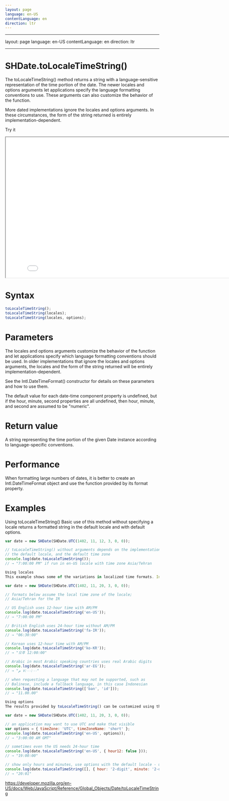 ```yaml
---
layout: page
language: en-US
contentLanguage: en
direction: ltr
---
```


---

layout: page
language: en-US
contentLanguage: en
direction: ltr

---

# SHDate.toLocaleTimeString()

The toLocaleTimeString() method returns a string with a language-sensitive representation of the time portion of the date. The newer locales and options arguments let applications specify the language formatting conventions to use. These arguments can also customize the behavior of the function.

More dated implementations ignore the locales and options arguments. In these circumstances, the form of the string returned is entirely implementation-dependent.

Try it

<iframe style="width: 830px; height: 460px;" src="/SHDateTime-js/examples/live.html?function=toLocaleTimeString" title="MDN Web Docs Interactive Example" loading="lazy"></iframe>
<br/>

# Syntax

```js
toLocaleTimeString();
toLocaleTimeString(locales);
toLocaleTimeString(locales, options);
```

# Parameters

The locales and options arguments customize the behavior of the function and let applications specify which language formatting conventions should be used. In older implementations that ignore the locales and options arguments, the locales and the form of the string returned will be entirely implementation-dependent.

See the Intl.DateTimeFormat() constructor for details on these parameters and how to use them.

The default value for each date-time component property is undefined, but if the hour, minute, second properties are all undefined, then hour, minute, and second are assumed to be "numeric".

# Return value

A string representing the time portion of the given Date instance according to language-specific conventions.

# Performance

When formatting large numbers of dates, it is better to create an Intl.DateTimeFormat object and use the function provided by its format property.

# Examples

Using toLocaleTimeString()
Basic use of this method without specifying a locale returns a formatted string in the default locale and with default options.

```js
var date = new SHDate(SHDate.UTC(1402, 11, 12, 3, 0, 0));

// toLocaleTimeString() without arguments depends on the implementation,
// the default locale, and the default time zone
console.log(date.toLocaleTimeString());
// → "7:00:00 PM" if run in en-US locale with time zone Asia/Tehran

Using locales
This example shows some of the variations in localized time formats. In order to get the format of the language used in the user interface of your application, make sure to specify that language (and possibly some fallback languages) using the locales argument:

var date = new SHDate(SHDate.UTC(1402, 11, 20, 3, 0, 0));

// formats below assume the local time zone of the locale;
// Asia/Tehran for the IR

// US English uses 12-hour time with AM/PM
console.log(date.toLocaleTimeString('en-US'));
// → "7:00:00 PM"

// British English uses 24-hour time without AM/PM
console.log(date.toLocaleTimeString('fa-IR'));
// → "06:30:00"

// Korean uses 12-hour time with AM/PM
console.log(date.toLocaleTimeString('ko-KR'));
// → "오후 12:00:00"

// Arabic in most Arabic speaking countries uses real Arabic digits
console.log(date.toLocaleTimeString('ar-EG'));
// → "٧:٠٠:٠٠ م"

// when requesting a language that may not be supported, such as
// Balinese, include a fallback language, in this case Indonesian
console.log(date.toLocaleTimeString(['ban', 'id']));
// → "11.00.00"

Using options
The results provided by toLocaleTimeString() can be customized using the options argument:

var date = new SHDate(SHDate.UTC(1402, 11, 20, 3, 0, 0));

// an application may want to use UTC and make that visible
var options = { timeZone: 'UTC', timeZoneName: 'short' };
console.log(date.toLocaleTimeString('en-US', options));
// → "3:00:00 AM GMT"

// sometimes even the US needs 24-hour time
console.log(date.toLocaleTimeString('en-US', { hour12: false }));
// → "19:00:00"

// show only hours and minutes, use options with the default locale - use an empty array
console.log(date.toLocaleTimeString([], { hour: '2-digit', minute: '2-digit' }));
// → "20:01"
```

https://developer.mozilla.org/en-US/docs/Web/JavaScript/Reference/Global_Objects/Date/toLocaleTimeString
